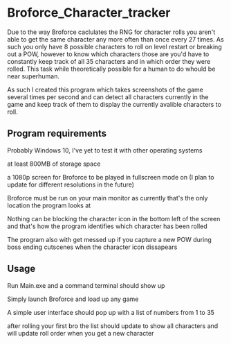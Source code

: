# Broforce_Character_tracker
Due to the way Broforce caclulates the RNG for character rolls you aren't able to get the same character any more often than once every 27 times.
As such you only have 8 possible characters to roll on level restart or breaking out a POW, however to know which characters those are you'd have to constantly keep track of all 35 characters and in which order they were rolled.
This task while theoretically possible for a human to do whould be near superhuman.

As such I created this program which takes screenshots of the game several times per second and can detect all characters currently in the game and keep track of them to display the currently avalible characters to roll.

Program requirements
------------------------
Probably Windows 10, I've yet to test it with other operating systems

at least 800MB of storage space

a 1080p screen for Broforce to be played in fullscreen mode on (I plan to update for different resolutions in the future)

Broforce must be run on your main monitor as currently that's the only location the program looks at

Nothing can be blocking the character icon in the bottom left of the screen and that's how the program identifies which character has been rolled

The program also with get messed up if you capture a new POW during boss ending cutscenes when the character icon dissapears

Usage
---------------------------
Run Main.exe and a command terminal should show up

Simply launch Broforce and load up any game

A simple user interface should pop up with a list of numbers from 1 to 35

after rolling your first bro the list should update to show all characters and will update roll order when you get a new character
